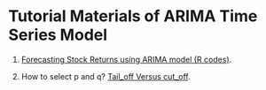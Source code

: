 # Tutorial Materials of ARIMA Time Series Model

1. [Forecasting Stock Returns using ARIMA model (R codes)](https://www.r-bloggers.com/forecasting-stock-returns-using-arima-model/).

2. How to select p and q? [Tail_off Versus cut_off](https://stats.stackexchange.com/questions/241914/terms-cut-off-and-tail-off-about-acf-pacf-functions).


